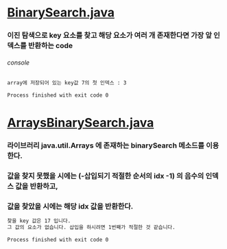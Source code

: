 # [BinarySearch.java](./BinarySearch.java)
### 이진 탐색으로 key 요소를 찾고 해당 요소가 여러 개 존재한다면 가장 앞 인덱스를 반환하는 code
###### console
```bash
array에 저장되어 있는 key값 7의 첫 인덱스 : 3

Process finished with exit code 0
```

# [ArraysBinarySearch.java](./ArraysBinarySearch.java)
### 라이브러리 java.util.Arrays 에 존재하는 binarySearch 메소드를 이용한다.
### 값을 찾지 못했을 시에는 (-삽입되기 적절한 순서의 idx -1) 의 음수의 인덱스 값을 반환하고,
### 값을 찾았을 시에는 해당 idx 값을 반환한다.
```bash
찾을 key 값은 17 입니다.
그 값의 요소가 없습니다. 삽입을 하시려면 1번째가 적절한 것 같습니다.

Process finished with exit code 0
```